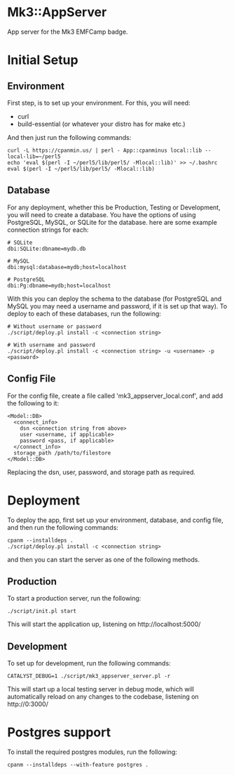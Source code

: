 # Mk3::AppServer

App server for the Mk3 EMFCamp badge.

# Initial Setup

## Environment

First step, is to set up your environment. For this, you will need:

* curl
* build-essential (or whatever your distro has for make etc.)

And then just run the following commands:

```
curl -L https://cpanmin.us/ | perl - App::cpanminus local::lib --local-lib=~/perl5
echo 'eval $(perl -I ~/perl5/lib/perl5/ -Mlocal::lib)' >> ~/.bashrc
eval $(perl -I ~/perl5/lib/perl5/ -Mlocal::lib)
```

## Database

For any deployment, whether this be Production, Testing or Development, you
will need to create a database. You have the options of using PostgreSQL,
MySQL, or SQLite for the database. here are some example connection strings for
each:

```
# SQLite
dbi:SQLite:dbname=mydb.db

# MySQL
dbi:mysql:database=mydb;host=localhost

# PostgreSQL
dbi:Pg:dbname=mydb;host=localhost
```

With this you can deploy the schema to the database (for PostgreSQL and MySQL
you may need a username and password, if it is set up that way). To deploy to
each of these databases, run the following:

```
# Without username or password
./script/deploy.pl install -c <connection string>

# With username and password
./script/deploy.pl install -c <connection string> -u <username> -p <password>
```

## Config File

For the config file, create a file called 'mk3_appserver_local.conf', and add
the following to it:

```
<Model::DB>
  <connect_info>
    dsn <connection string from above>
    user <username, if applicable>
    password <pass, if applicable>
  </connect_info>
  storage_path /path/to/filestore
</Model::DB>
```

Replacing the dsn, user, password, and storage path as required.

# Deployment

To deploy the app, first set up your environment, database, and config file,
and then run the following commands:

```
cpanm --installdeps .
./script/deploy.pl install -c <connection string>
```

and then you can start the server as one of the following methods.

## Production

To start a production server, run the following:

```
./script/init.pl start
```

This will start the application up, listening on http://localhost:5000/

## Development

To set up for development, run the following commands:

```
CATALYST_DEBUG=1 ./script/mk3_appserver_server.pl -r
```

This will start up a local testing server in debug mode, which will
automatically reload on any changes to the codebase, listening on
http://0:3000/

# Postgres support

To install the required postgres modules, run the following:

```
cpanm --installdeps --with-feature postgres .
```
